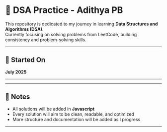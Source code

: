 # 🧠 DSA Practice - Adithya PB

This repository is dedicated to my journey in learning **Data Structures and Algorithms (DSA)**.  
Currently focusing on solving problems from LeetCode, building consistency and problem-solving skills.

---

## 📅 Started On

**July 2025**

---

<!--
## ✅ Topics Covered (Coming Soon)

- Arrays
- Linked Lists
- Strings
- Trees
- Recursion
- Dynamic Programming
-->

<!--
## 📘 Progress Tracker

| Topic        | Solved |
|--------------|--------|
| Arrays       | 0/50   |
| Strings      | 0/30   |
| Trees        | 0/20   |
-->

<!--
## 🧠 Platforms

- [LeetCode](https://leetcode.com/)
- [HackerRank](https://www.hackerrank.com/)
- [Codeforces](https://codeforces.com/)
-->

<!--
## 📂 Structure

Each folder contains:
- Problem statement
- Solution (in TypeScript)
- Time & Space complexity
- Explanation (optional)
-->

---

## 🚀 Notes

- All solutions will be added in **Javascript**
- Every solution will aim to be clean, readable, and optimized
- More structure and documentation will be added as I progress

---

<!--
## 📌 How to Use

```bash
# Clone the repository
git clone https://github.com/AdithyaPB-04/dsa-practice.git

# Navigate to the folder
cd dsa-practic
